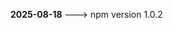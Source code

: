 **2025-08-18**                                                                                                          ---> npm version 1.0.2